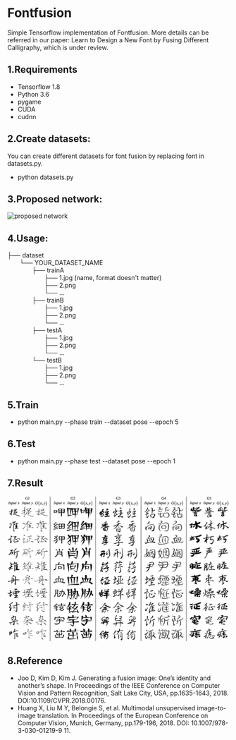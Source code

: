 # Fontfusion
Simple Tensorflow implementation of Fontfusion. More details can be referred in our paper: Learn to Design a New Font by Fusing Different Calligraphy, which is under review.

## 1.Requirements
* Tensorflow 1.8 <br>
* Python 3.6 <br>
* pygame <br>
* CUDA <br>
* cudnn <br>

## 2.Create datasets:
You can create different datasets for font fusion by replacing font in datasets.py.
* python datasets.py <br>

## 3.Proposed network:
![proposed network](https://github.com/Qinmengxi/Fontfusion/blob/master/figure/network.png)

## 4.Usage:
├── dataset <br>
&emsp;&emsp;└── YOUR_DATASET_NAME <br>
&emsp;&emsp;&emsp;&emsp;├── trainA <br>
&emsp;&emsp;&emsp;&emsp;&emsp;&emsp;├── 1.jpg (name, format doesn't matter) <br>
&emsp;&emsp;&emsp;&emsp;&emsp;&emsp;├── 2.png <br>
&emsp;&emsp;&emsp;&emsp;&emsp;&emsp;└── ... <br>
&emsp;&emsp;&emsp;&emsp;├── trainB <br>
&emsp;&emsp;&emsp;&emsp;&emsp;&emsp;├── 1.jpg <br>
&emsp;&emsp;&emsp;&emsp;&emsp;&emsp;├── 2.png <br>
&emsp;&emsp;&emsp;&emsp;&emsp;&emsp;└── ... <br>
&emsp;&emsp;&emsp;&emsp;├── testA <br>
&emsp;&emsp;&emsp;&emsp;&emsp;&emsp;├── 1.jpg <br>
&emsp;&emsp;&emsp;&emsp;&emsp;&emsp;├── 2.png <br>
&emsp;&emsp;&emsp;&emsp;&emsp;&emsp;└── ... <br>
&emsp;&emsp;&emsp;&emsp;└── testB <br>
&emsp;&emsp;&emsp;&emsp;&emsp;&emsp;├── 1.jpg <br>
&emsp;&emsp;&emsp;&emsp;&emsp;&emsp;├── 2.png <br>
&emsp;&emsp;&emsp;&emsp;&emsp;&emsp;└── ... <br>
           
## 5.Train

* python main.py --phase train --dataset pose --epoch 5 <br>

## 6.Test
* python main.py --phase test --dataset pose --epoch 1 <br>

## 7.Result
![result](https://github.com/Qinmengxi/Fontfusion/blob/master/figure/result.png)

## 8.Reference
* Joo D, Kim D, Kim J. Generating a fusion image: One’s identity and another’s shape. In Proceedings of the IEEE Conference on Computer Vision and Pattern Recognition, Salt Lake City, USA, pp.1635-1643, 2018. DOI:10.1109/CVPR.2018.00176. <br>
* Huang X, Liu M Y, Belongie S, et al. Multimodal unsupervised image-to-image translation. In Proceedings of the European Conference on Computer Vision, Munich, Germany, pp.179-196, 2018. DOI: 10.1007/978-3-030-01219-9 11. <br>
